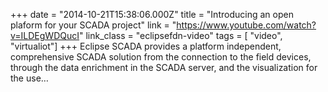+++
date = "2014-10-21T15:38:06.000Z"
title = "Introducing an open plaform for your SCADA project"
link = "https://www.youtube.com/watch?v=ILDEgWDQucI"
link_class  = "eclipsefdn-video"
tags = [ "video", "virtualiot"]
+++
Eclipse SCADA provides a platform independent, comprehensive SCADA solution from the connection to the field devices, through the data enrichment in the SCADA server, and the visualization for the use…
